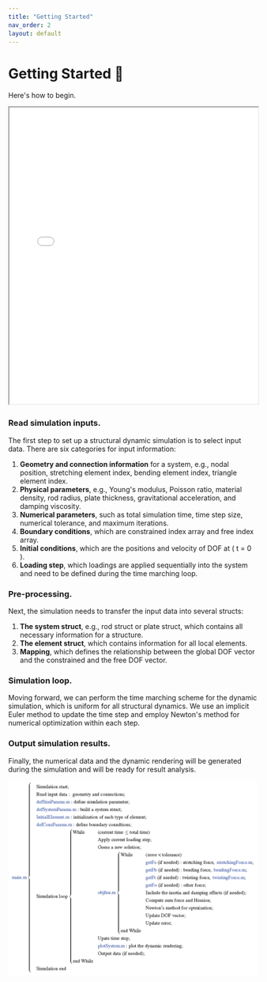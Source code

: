 ```yaml
---
title: "Getting Started"
nav_order: 2
layout: default
---
```

# Getting Started 🚀
Here's how to begin.


<iframe src="assets/figures/algorithm.png" width="100%" height="600px">
    Your browser does not support embedded PDFs.
</iframe>

### Read simulation inputs.

The first step to set up a structural dynamic simulation is to select input data. There are six categories for input information:

1. **Geometry and connection information** for a system, e.g., nodal position, stretching element index, bending element index, triangle element index.
2. **Physical parameters**, e.g., Young's modulus, Poisson ratio, material density, rod radius, plate thickness, gravitational acceleration, and damping viscosity.
3. **Numerical parameters**, such as total simulation time, time step size, numerical tolerance, and maximum iterations.
4. **Boundary conditions**, which are constrained index array and free index array.
5. **Initial conditions**, which are the positions and velocity of DOF at \( t = 0 \).
6. **Loading step**, which loadings are applied sequentially into the system and need to be defined during the time marching loop.

### Pre-processing.

Next, the simulation needs to transfer the input data into several structs:

1. **The system struct**, e.g., rod struct or plate struct, which contains all necessary information for a structure.
2. **The element struct**, which contains information for all local elements.
3. **Mapping**, which defines the relationship between the global DOF vector and the constrained and the free DOF vector.

### Simulation loop.

Moving forward, we can perform the time marching scheme for the dynamic simulation, which is uniform for all structural dynamics. We use an implicit Euler method to update the time step and employ Newton's method for numerical optimization within each step.

### Output simulation results.

Finally, the numerical data and the dynamic rendering will be generated during the simulation and will be ready for result analysis. 

![Algorithm](assets/figures/algorithm.png)